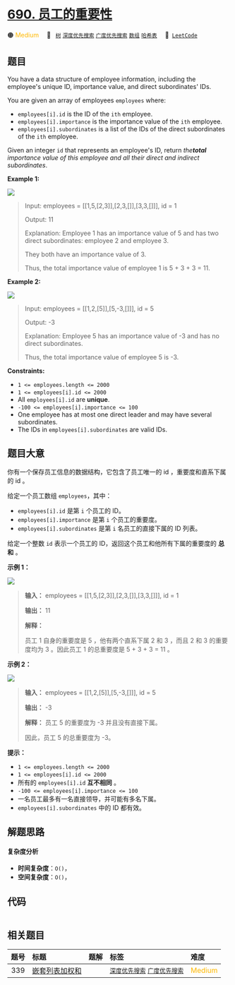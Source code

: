 # [690. 员工的重要性](https://leetcode.com/problems/employee-importance)

🟠 <font color=#ffb800>Medium</font>&emsp; 🔖&ensp; [`树`](/tag/tree.md) [`深度优先搜索`](/tag/depth-first-search.md) [`广度优先搜索`](/tag/breadth-first-search.md) [`数组`](/tag/array.md) [`哈希表`](/tag/hash-table.md)&emsp; 🔗&ensp;[`LeetCode`](https://leetcode.com/problems/employee-importance)

## 题目

You have a data structure of employee information, including the employee's
unique ID, importance value, and direct subordinates' IDs.

You are given an array of employees `employees` where:

  * `employees[i].id` is the ID of the `ith` employee.
  * `employees[i].importance` is the importance value of the `ith` employee.
  * `employees[i].subordinates` is a list of the IDs of the direct subordinates of the `ith` employee.

Given an integer `id` that represents an employee's ID, return _the**total**
importance value of this employee and all their direct and indirect
subordinates_.



**Example 1:**

![](https://assets.leetcode.com/uploads/2021/05/31/emp1-tree.jpg)

> Input: employees = [[1,5,[2,3]],[2,3,[]],[3,3,[]]], id = 1
> 
> Output: 11
> 
> Explanation: Employee 1 has an importance value of 5 and has two direct subordinates: employee 2 and employee 3.
> 
> They both have an importance value of 3.
> 
> Thus, the total importance value of employee 1 is 5 + 3 + 3 = 11.

**Example 2:**

![](https://assets.leetcode.com/uploads/2021/05/31/emp2-tree.jpg)

> Input: employees = [[1,2,[5]],[5,-3,[]]], id = 5
> 
> Output: -3
> 
> Explanation: Employee 5 has an importance value of -3 and has no direct subordinates.
> 
> Thus, the total importance value of employee 5 is -3.

**Constraints:**

  * `1 <= employees.length <= 2000`
  * `1 <= employees[i].id <= 2000`
  * All `employees[i].id` are **unique**.
  * `-100 <= employees[i].importance <= 100`
  * One employee has at most one direct leader and may have several subordinates.
  * The IDs in `employees[i].subordinates` are valid IDs.


## 题目大意

你有一个保存员工信息的数据结构，它包含了员工唯一的 id ，重要度和直系下属的 id 。

给定一个员工数组 `employees`，其中：

  * `employees[i].id` 是第 `i` 个员工的 ID。
  * `employees[i].importance` 是第 `i` 个员工的重要度。
  * `employees[i].subordinates` 是第 `i` 名员工的直接下属的 ID 列表。

给定一个整数 `id` 表示一个员工的 ID，返回这个员工和他所有下属的重要度的 **总和** 。



**示例 1：**

**![](https://pic.leetcode.cn/1716170448-dKZffb-image.png)**

> 
> 
> 
> 
> 
> **输入：** employees = [[1,5,[2,3]],[2,3,[]],[3,3,[]]], id = 1
> 
> **输出：** 11
> 
> **解释：**
> 
> 员工 1 自身的重要度是 5 ，他有两个直系下属 2 和 3 ，而且 2 和 3 的重要度均为 3 。因此员工 1 的总重要度是 5 + 3 + 3 = 11 。
> 
> 



**示例 2：**

**![](https://pic.leetcode.cn/1716170929-dkWpra-image.png)**

> 
> 
> 
> 
> 
> **输入：** employees = [[1,2,[5]],[5,-3,[]]], id = 5
> 
> **输出：** -3
> 
> **解释：** 员工 5 的重要度为 -3 并且没有直接下属。
> 
> 因此，员工 5 的总重要度为 -3。
> 
> 



**提示：**

  * `1 <= employees.length <= 2000`
  * `1 <= employees[i].id <= 2000`
  * 所有的 `employees[i].id` **互不相同** 。
  * `-100 <= employees[i].importance <= 100`
  * 一名员工最多有一名直接领导，并可能有多名下属。
  * `employees[i].subordinates` 中的 ID 都有效。


## 解题思路

#### 复杂度分析

- **时间复杂度**：`O()`，
- **空间复杂度**：`O()`，

## 代码

```javascript

```

## 相关题目

<!-- prettier-ignore -->
| 题号 | 标题 | 题解 | 标签 | 难度 |
| :------: | :------ | :------: | :------ | :------ |
| 339 | [嵌套列表加权和](https://leetcode.com/problems/nested-list-weight-sum) |  |  [`深度优先搜索`](/tag/depth-first-search.md) [`广度优先搜索`](/tag/breadth-first-search.md) | <font color=#ffb800>Medium</font> |